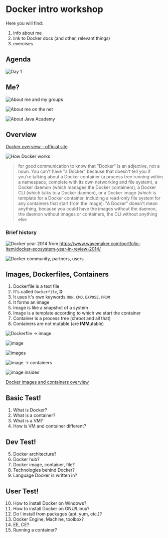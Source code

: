 # Docker intro workshop

Here you will find:

1. info about me
2. link to Docker docs (and other, relevant things)
3. exercises

## Agenda

![Day 1](images/TrainingPlan1.png)

## Me?

![About me and my groups](images/AboutMe_Groups.png)


![About me on the net](images/AboutMe_Net.png)

![About Java Academy](images/EpamJavaAcademy.png)


## Overview

[Docker overview - official site](https://docs.docker.com/engine/docker-overview/)

![How Docker works](images/Docker_HowItWorks_ZarigaTongyYT.png)

> for good communication to know that "Docker" is an adjective, not a noun. You can't have "a Docker" because that doesn't tell you if you're talking about a Docker container (a process tree running within a namespace, complete with its own networking and file system), a Docker daemon (which manages the Docker containers), a Docker CLI (which talks to a Docker daemon), or a Docker image (which is template for a Docker container, including a read-only file system for any containers that start from the image). "A Docker" doesn't mean anything, because you could have the images without the daemon, the daemon without images or containers, the CLI without anything else


### Brief history

![Docker year 2014](images/Docker-YearInReview-20141.png)
from https://www.wavemaker.com/portfolio-item/docker-ecosystem-year-in-review-2014/

![Docker community, partners, users](images/DockerCommunityUsersPartners.png)

## Images, Dockerfiles, Containers

1. Dockerfile is a text file
2. It's called `Dockerfile`, **D**
3. It uses it's own keywords `RUN`, `CMD`, `EXPOSE`, `FROM`
4. It forms an image
5. Image is like a snapshot of a system
6. Image is a template according to which we start the container
7. Container is a process tree (chroot and all that)
8. Containers are not mutable (are **IMM**utable)

![Dockerfile -> image](images/Docker_Dockerfile2Image.png)


![image](images/DockerImage.png)

![images](images/Docker_DockerImages.png)

![image -> containers](images/Docker_DockerImage2Containers.png)

![image insides](images/Docker_DockerImageInsides.png)

[Docker images and containers overview](https://docs.docker.com/engine/userguide/storagedriver/imagesandcontainers/)



## Basic Test!

1. What is Docker?
2. What is a container?
3. What is a VM?
4. How is VM and container different?

## Dev Test!

5. Docker architecture?
6. Docker hub?
7. Docker image, container, file?
8. Technologies behind Docker?
9. Language Docker is written in?

## User  Test!

10. How to install Docker on Windows?
11. How to install Docker on GNU/Linux?
12. Do I install from packages (apt, yum, etc.)?
13. Docker Engine, Machine, toolbox?
14. EE, CE?
15. Running a container?


